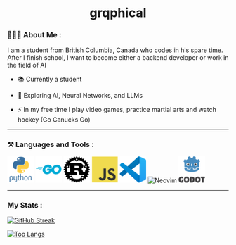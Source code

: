 <h1 align="center">
    grqphical
</h1>

### 🧑🏻‍💻 About Me :

I am a student from British Columbia, Canada who codes in his spare time. After I finish school, I want to become either a backend developer or work in the field of AI
 
- 📚 Currently a student

- 🔭 Exploring AI, Neural Networks, and LLMs
- ⚡ In my free time I play video games, practice martial arts and watch hockey (Go Canucks Go)

---

### ⚒️ Languages and Tools :
<div>
    <img src="https://github.com/devicons/devicon/blob/master/icons/python/python-original-wordmark.svg" title="Python" alt="Python" width="60" height="60">
    <img src="https://github.com/devicons/devicon/blob/master/icons/go/go-original-wordmark.svg" title="Golang" alt="Golang" width="60" height="60">
    <img src="https://github.com/devicons/devicon/blob/master/icons/rust/rust-original.svg" title="Rust" alt="Rust" width="60" height="60">
    <img src="https://github.com/devicons/devicon/blob/master/icons/javascript/javascript-original.svg" title="JS" alt="JS" width="60" height="60">
    <img src="https://github.com/devicons/devicon/blob/master/icons/vscode/vscode-original.svg" title="Visual Studio Code" alt="Visual Studio Code" width="60" height="60">
    <img src="https://cdn.jsdelivr.net/gh/devicons/devicon@latest/icons/vim/vim-original.svg" title="Neovim" alt="Neovim" width="60" height="60"/>
    <img src="https://github.com/devicons/devicon/blob/master/icons/godot/godot-original-wordmark.svg" title="Godot" alt="Godot" width="60" height="60">

</div>

---

### My Stats :

[![GitHub Streak](http://github-readme-streak-stats.herokuapp.com?user=grqphical&theme=dark&background=000000)](https://git.io/streak-stats)

[![Top Langs](https://github-readme-stats.vercel.app/api/top-langs/?username=grqphical&layout=compact&theme=vision-friendly-dark)](https://github.com/anuraghazra/github-readme-stats)
